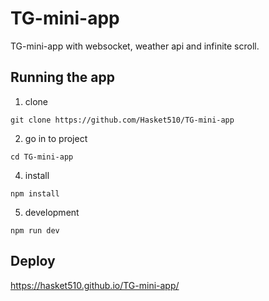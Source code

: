 # TG-mini-app

TG-mini-app with websocket, weather api and infinite scroll.

## Running the app

1. clone

```
git clone https://github.com/Hasket510/TG-mini-app
```

2. go in to project

```
cd TG-mini-app
```

4. install

```
npm install
```

5. development

```
npm run dev
```

## Deploy

https://hasket510.github.io/TG-mini-app/
